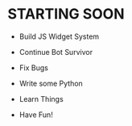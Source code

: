 # STARTING SOON

- Build JS Widget System

- Continue Bot Survivor

- Fix Bugs

- Write some Python

- Learn Things

- Have Fun!
